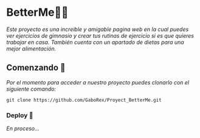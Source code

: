 # BetterMe🏋️‍♀️

_Este proyecto es una increible y amigable pagina web en la cual puedes ver ejercicios de gimnasio y crear tus rutinas de ejercicio si es que quieres trabajar en casa. También cuenta con un apartado de dietas para una mejor alimentación._

## Comenzando 🚀

_Por el momento para acceder a nuestro proyecto puedes clonarlo con el siguiente comando:_

```
git clone https://github.com/GaboRex/Proyect_BetterMe.git
```

### Deploy 🔧

_En proceso..._


